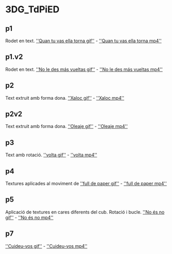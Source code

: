 # 3DG_TdPiED
## p1

Rodet en text. [''Quan tu vas ella torna gif''](p1.gif) - [''Quan tu vas ella torna mp4''](p1.mp4)

## p1.v2

Rodet en text. [''No le des más vueltas gif''](p1v2.gif) - [''No le des más vueltas mp4''](p1v2.mp4)

## p2

Text extruit amb forma dona. [''Xaloc gif''](p2.gif) - [''Xaloc mp4''](p2.mp4)

## p2v2

Text extruit amb forma dona. [''Oleaje gif''](p2v2.gif) - [''Oleaje mp4''](p2v2.mp4)

## p3

Text amb rotació. [''volta gif''](p3.gif) - [''volta mp4''](p3.mp4)

## p4

Textures aplicades al moviment de [''full de paper gif''](p4.gif) - [''full de paper mp4''](p4.mp4)

## p5

Aplicació de textures en cares diferents del cub. Rotació i bucle. [''No és no gif''](p5.gif) - [''No és no mp4''](p5.mp4)

## p7

[''Cuideu-vos gif''](p7.gif) - [''Cuideu-vos mp4''](p7.mp4)



